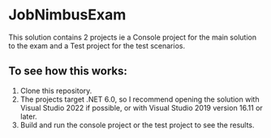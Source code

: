 # JobNimbusExam

This solution contains 2 projects ie a Console project for the main solution to the exam and a Test project for the test scenarios.

## To see how this works:
1. Clone this repository.
2. The projects target .NET 6.0, so I recommend opening the solution with Visual Studio 2022 if possible, or with Visual Studio 2019 version 16.11 or later.
3. Build and run the console project or the test project to see the results.
